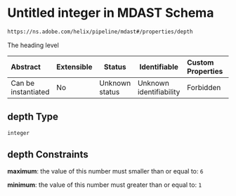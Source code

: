 # Untitled integer in MDAST Schema

```txt
https://ns.adobe.com/helix/pipeline/mdast#/properties/depth
```

The heading level


| Abstract            | Extensible | Status         | Identifiable            | Custom Properties | Additional Properties | Access Restrictions | Defined In                                                      |
| :------------------ | ---------- | -------------- | ----------------------- | :---------------- | --------------------- | ------------------- | --------------------------------------------------------------- |
| Can be instantiated | No         | Unknown status | Unknown identifiability | Forbidden         | Allowed               | none                | [mdast.schema.json\*](mdast.schema.json "open original schema") |

## depth Type

`integer`

## depth Constraints

**maximum**: the value of this number must smaller than or equal to: `6`

**minimum**: the value of this number must greater than or equal to: `1`
